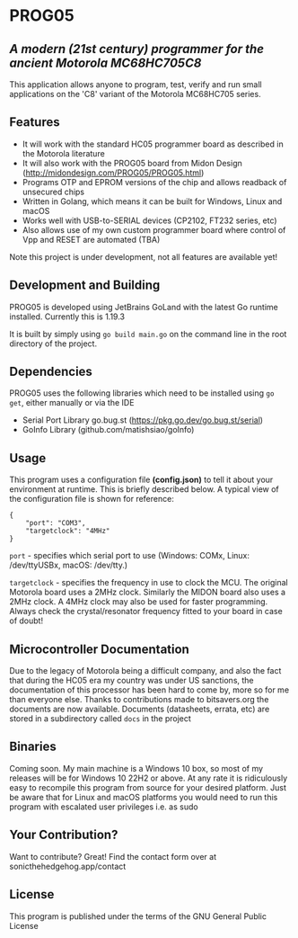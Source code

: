 # PROG05
## _A modern (21st century) programmer for the ancient Motorola MC68HC705C8_
This application allows anyone to program, test, verify and run small applications on the 'C8' variant of the Motorola MC68HC705 series.
## Features

- It will work with the standard HC05 programmer board as described in the Motorola literature
- It will also work with the PROG05 board from Midon Design (http://midondesign.com/PROG05/PROG05.html)
- Programs OTP and EPROM versions of the chip and allows readback of unsecured chips
- Written in Golang, which means it can be built for Windows, Linux and macOS
- Works well with USB-to-SERIAL devices (CP2102, FT232 series, etc)
- Also allows use of my own custom programmer board where control of Vpp and RESET are automated (TBA)

Note this project is under development, not all features are available yet!
## Development and Building

PROG05 is developed using JetBrains GoLand with the latest Go runtime installed. Currently this is 1.19.3

It is built by simply using ```go build main.go``` on the command line in the root directory of the project.

## Dependencies

PROG05 uses the following libraries which need to be installed using ``go get``, either manually or via the IDE
- Serial Port Library go.bug.st (https://pkg.go.dev/go.bug.st/serial)
- GoInfo Library (github.com/matishsiao/goInfo)

## Usage
This program uses a configuration file **(config.json)** to tell it about your environment at runtime. This is briefly described below.
A typical view of the configuration file is shown for reference:
```
{
	"port": "COM3",
    "targetclock": "4MHz"
}
```
```port``` - specifies which serial port to use (Windows: COMx, Linux: /dev/ttyUSBx, macOS: /dev/tty.<hardware-specific-name>)
	
```targetclock``` - specifies the frequency in use to clock the MCU. The original Motorola board uses a 2MHz clock. Similarly the MIDON board also uses a 2MHz clock. A 4MHz clock may also be used for faster programming. Always check the crystal/resonator frequency fitted to your board in case of doubt!

## Microcontroller Documentation
Due to the legacy of Motorola being a difficult company, and also the fact that during the HC05 era my country was under US sanctions, the documentation of this processor has been hard to come by, more so for me than everyone else. Thanks to contributions made to bitsavers.org the documents are now available. Documents (datasheets, errata, etc) are stored in a subdirectory called ```docs``` in the project

## Binaries
Coming soon.
My main machine is a Windows 10 box, so most of my releases will be for Windows 10 22H2 or above.
At any rate it is ridiculously easy to recompile this program from source for your desired platform. Just be aware
that for Linux and macOS platforms you would need to run this program with escalated user privileges i.e. as sudo

## Your Contribution?

Want to contribute? Great!
Find the contact form over at sonicthehedgehog.app/contact

## License

This program is published under the terms of the GNU General Public License
